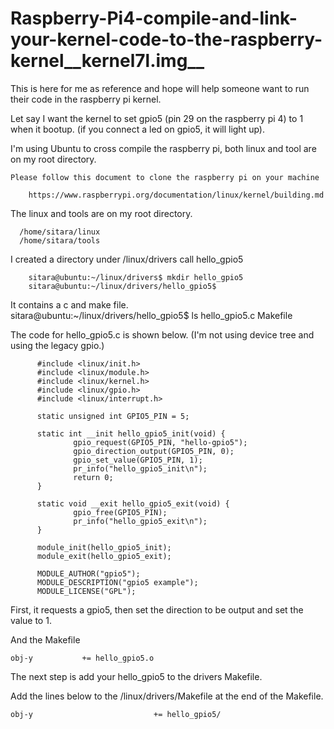 # Raspberry-Pi4-compile-and-link-your-kernel-code-to-the-raspberry-kernel__kernel7l.img__
This is here for me as reference and hope will help someone want to run their code in the raspberry pi kernel.

Let say I want the kernel to set gpio5 (pin 29 on the raspberry pi 4) to 1 when it bootup. (if you connect a led on gpio5, it will light up).

I'm using Ubuntu to cross compile the raspberry pi, both linux and tool are on my root directory.
    
    Please follow this document to clone the raspberry pi on your machine
        
        https://www.raspberrypi.org/documentation/linux/kernel/building.md
     

The linux and tools are on my root directory.

      /home/sitara/linux
      /home/sitara/tools
      
I created a directory under /linux/drivers call hello_gpio5

        sitara@ubuntu:~/linux/drivers$ mkdir hello_gpio5
        sitara@ubuntu:~/linux/drivers/hello_gpio5$
      
It contains a c and make file.        
      sitara@ubuntu:~/linux/drivers/hello_gpio5$ ls
      hello_gpio5.c  Makefile
      
 The code for hello_gpio5.c is shown below. 
    (I'm not using device tree and using the legacy gpio.)

          #include <linux/init.h>
          #include <linux/module.h>
          #include <linux/kernel.h>
          #include <linux/gpio.h>
          #include <linux/interrupt.h>

          static unsigned int GPIO5_PIN = 5;

          static int __init hello_gpio5_init(void) {
                  gpio_request(GPIO5_PIN, "hello-gpio5");
                  gpio_direction_output(GPIO5_PIN, 0);
                  gpio_set_value(GPIO5_PIN, 1);
                  pr_info("hello_gpio5_init\n");
                  return 0;
          }

          static void __exit hello_gpio5_exit(void) {
                  gpio_free(GPIO5_PIN);
                  pr_info("hello_gpio5_exit\n");
          }

          module_init(hello_gpio5_init);
          module_exit(hello_gpio5_exit);

          MODULE_AUTHOR("gpio5");
          MODULE_DESCRIPTION("gpio5 example");
          MODULE_LICENSE("GPL"); 
 
 First, it requests a gpio5, then set the direction to be output and set the value to 1. 
  

And the Makefile           
    
    obj-y			+= hello_gpio5.o       
    
The next step is add your hello_gpio5 to the drivers Makefile.

Add the lines below to the /linux/drivers/Makefile at the end of the Makefile.

    obj-y                           += hello_gpio5/

